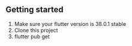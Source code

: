 ## Getting started

1. Make sure your flutter version is 3ß.0.1 stable
2. Clone this project
3. flutter pub get